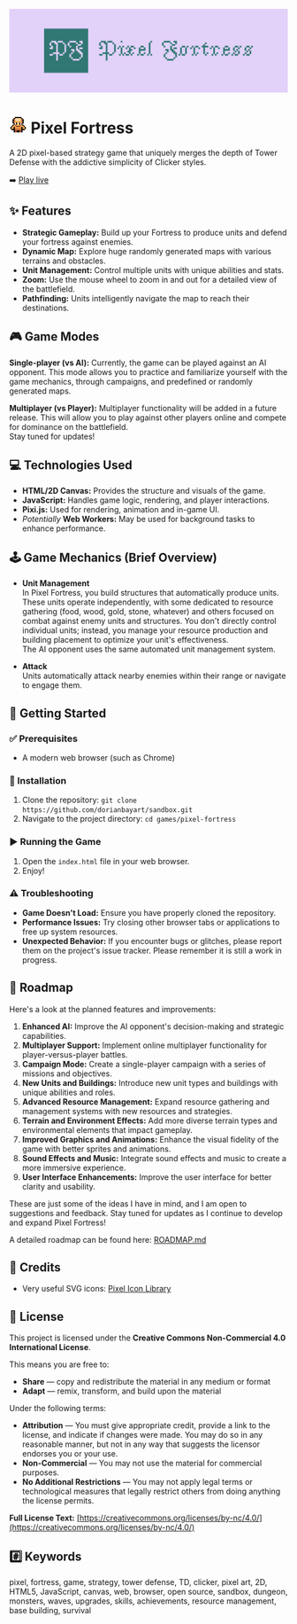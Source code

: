 [![Pixel Fortress Logo](assets/logo_banner.svg)](https://dorianbayart.github.io/sandbox/games/pixel-fortress/) 

# <img src="assets/base_192_pixelated.png" alt="Favicon" width="auto" height="32"> Pixel Fortress

A 2D pixel-based strategy game that uniquely merges the depth of Tower Defense with the addictive simplicity of Clicker styles.

➡️ [Play live](https://dorianbayart.github.io/sandbox/games/pixel-fortress/)




## ✨ Features

* **Strategic Gameplay:** Build up your Fortress to produce units and defend your fortress against enemies.
* **Dynamic Map:** Explore huge randomly generated maps with various terrains and obstacles.
* **Unit Management:** Control multiple units with unique abilities and stats.
* **Zoom:** Use the mouse wheel to zoom in and out for a detailed view of the battlefield.
* **Pathfinding:** Units intelligently navigate the map to reach their destinations.

## 🎮 Game Modes

**Single-player (vs AI):** Currently, the game can be played against an AI opponent. This mode allows you to practice and familiarize yourself with the game mechanics, through campaigns, and predefined or randomly generated maps.

**Multiplayer (vs Player):** Multiplayer functionality will be added in a future release. This will allow you to play against other players online and compete for dominance on the battlefield.  
Stay tuned for updates! 


## 💻 Technologies Used

* **HTML/2D Canvas:** Provides the structure and visuals of the game.
* **JavaScript:** Handles game logic, rendering, and player interactions.
* **Pixi.js:** Used for rendering, animation and in-game UI.
* _Potentially_ **Web Workers:** May be used for background tasks to enhance performance.


## 🕹️ Game Mechanics (Brief Overview)

* **Unit Management**  
In Pixel Fortress, you build structures that automatically produce units. These units operate independently, with some dedicated to resource gathering (food, wood, gold, stone, whatever) and others focused on combat against enemy units and structures. You don't directly control individual units; instead, you manage your resource production and building placement to optimize your unit's effectiveness.  
The AI opponent uses the same automated unit management system.

* **Attack**  
Units automatically attack nearby enemies within their range or navigate to engage them.


## 🚀 Getting Started

### ✅ Prerequisites

* A modern web browser (such as Chrome)

### 💾 Installation

1. Clone the repository: `git clone https://github.com/dorianbayart/sandbox.git`
2. Navigate to the project directory: `cd games/pixel-fortress`

### ▶️ Running the Game

1. Open the `index.html` file in your web browser.
2. Enjoy!

### ⚠️ Troubleshooting

* **Game Doesn't Load:** Ensure you have properly cloned the repository.
* **Performance Issues:** Try closing other browser tabs or applications to free up system resources.
* **Unexpected Behavior:** If you encounter bugs or glitches, please report them on the project's issue tracker. Please remember it is still a work in progress.


## 🎯 Roadmap

Here's a look at the planned features and improvements:

1. **Enhanced AI:** Improve the AI opponent's decision-making and strategic capabilities.
2. **Multiplayer Support:** Implement online multiplayer functionality for player-versus-player battles.
3. **Campaign Mode:** Create a single-player campaign with a series of missions and objectives.
4. **New Units and Buildings:** Introduce new unit types and buildings with unique abilities and roles.
5. **Advanced Resource Management:** Expand resource gathering and management systems with new resources and strategies.
6. **Terrain and Environment Effects:** Add more diverse terrain types and environmental elements that impact gameplay.
7. **Improved Graphics and Animations:** Enhance the visual fidelity of the game with better sprites and animations.
8. **Sound Effects and Music:** Integrate sound effects and music to create a more immersive experience.
9. **User Interface Enhancements:** Improve the user interface for better clarity and usability.
   
These are just some of the ideas I have in mind, and I am open to suggestions and feedback. 
Stay tuned for updates as I continue to develop and expand Pixel Fortress!

A detailed roadmap can be found here: [ROADMAP.md](ROADMAP.md)



## 🙌 Credits

* Very useful SVG icons: [Pixel Icon Library](https://github.com/hackernoon/pixel-icon-library)



## 📜 License

This project is licensed under the **Creative Commons Non-Commercial 4.0 International License**.

This means you are free to:

* **Share** — copy and redistribute the material in any medium or format
* **Adapt** — remix, transform, and build upon the material

Under the following terms:

* **Attribution** — You must give appropriate credit, provide a link to the license, and indicate if changes were made. You may do so in any reasonable manner, but not in any way that suggests the licensor endorses you or your use.
* **Non-Commercial** — You may not use the material for commercial purposes.
* **No Additional Restrictions** — You may not apply legal terms or technological measures that legally restrict others from doing anything the license permits.

**Full License Text:** [https://creativecommons.org/licenses/by-nc/4.0/](https://creativecommons.org/licenses/by-nc/4.0/)


## #️⃣ Keywords

pixel, fortress, game, strategy, tower defense, TD, clicker, pixel art, 2D, HTML5, JavaScript, canvas, web, browser, open source, sandbox, dungeon, monsters, waves, upgrades, skills, achievements, resource management, base building, survival
